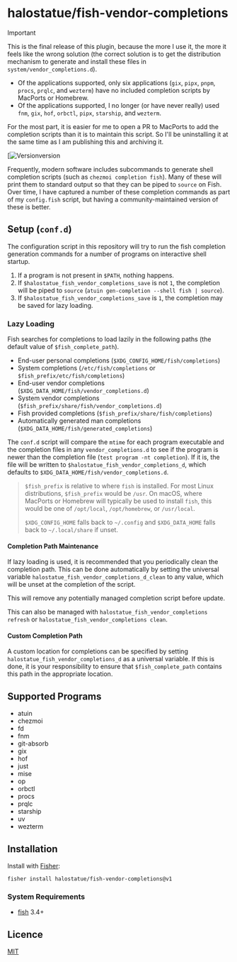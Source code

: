 # halostatue/fish-vendor-completions

> [!IMPORTANT]
>
> This is the final release of this plugin, because the more I use it, the more it feels like the wrong solution (the correct solution is to get the distribution mechanism to generate and install these files in `system/vendor_completions.d`).
>
> - Of the applications supported, only six applications (`gix`, `pipx`, `pnpm`, `procs`, `prqlc`, and `wezterm`) have no included completion scripts by MacPorts or Homebrew.
> - Of the applications supported, I no longer (or have never really) used `fnm`, `gix`, `hof`, `orbctl`, `pipx`, `starship`, and `wezterm`.
>
> For the most part, it is easier for me to open a PR to MacPorts to add the completion scripts than it is to maintain this script. So I'll be uninstalling it at the same time as I am publishing this and archiving it.


[![Version[version]](https://github.com/halostatue/fish-vendor-completions/releases)

Frequently, modern software includes subcommands to generate shell completion
scripts (such as `chezmoi completion fish`). Many of these will print them to
standard output so that they can be piped to `source` on Fish. Over time,
I have captured a number of these completion commands as part of my
`config.fish` script, but having a community-maintained version of these is
better.

## Setup (`conf.d`)

The configuration script in this repository will try to run the fish
completion generation commands for a number of programs on interactive shell
startup.

1. If a program is not present in `$PATH`, nothing happens.
2. If `$halostatue_fish_vendor_completions_save` is not `1`, the completion
   will be piped to `source` (`atuin gen-completion --shell fish | source`).
3. If `$halostatue_fish_vendor_completions_save` is `1`, the completion may
   be saved for lazy loading.

### Lazy Loading

Fish searches for completions to load lazily in the following paths (the
default value of `$fish_complete_path`).

- End-user personal completions (`$XDG_CONFIG_HOME/fish/completions`)
- System completions (`/etc/fish/completions` or
  `$fish_prefix/etc/fish/completions`)
- End-user vendor completions (`$XDG_DATA_HOME/fish/vendor_completions.d`)
- System vendor completions (`$fish_prefix/share/fish/vendor_completions.d`)
- Fish provided completions (`$fish_prefix/share/fish/completions`)
- Automatically generated man completions
  (`$XDG_DATA_HOME/fish/generated_completions`)

The `conf.d` script will compare the `mtime` for each program executable and
the completion files in any `vendor_completions.d` to see if the program is
newer than the completion file (`test program -nt completion`). If it is,
the file will be written to `$halostatue_fish_vendor_completions_d`, which
defaults to `$XDG_DATA_HOME/fish/vendor_completions.d`.

> `$fish_prefix` is relative to where `fish` is installed. For most Linux
> distributions, `$fish_prefix` would be `/usr`. On macOS, where MacPorts or
> Homebrew will typically be used to install `fish`, this would be one of
> `/opt/local`, `/opt/homebrew`, or `/usr/local`.
>
> `$XDG_CONFIG_HOME` falls back to `~/.config` and `$XDG_DATA_HOME` falls back
> to `~/.local/share` if unset.

#### Completion Path Maintenance

If lazy loading is used, it is recommended that you periodically clean the
completion path. This can be done automatically by setting the universal
variable `halostatue_fish_vendor_completions_d_clean` to any value, which will
be unset at the completion of the script.

This will remove any potentially managed completion script before update.

This can also be managed with `halostatue_fish_vendor_completions refresh`
or `halostatue_fish_vendor_completions clean`.

#### Custom Completion Path

A custom location for completions can be specified by setting
`halostatue_fish_vendor_completions_d` as a universal variable. If this is
done, it is your responsibility to ensure that `$fish_complete_path` contains
this path in the appropriate location.

## Supported Programs

- atuin
- chezmoi
- fd
- fnm
- git-absorb
- gix
- hof
- just
- mise
- op
- orbctl
- procs
- prqlc
- starship
- uv
- wezterm

## Installation

Install with [Fisher][fisher]:

```fish
fisher install halostatue/fish-vendor-completions@v1
```

### System Requirements

- [fish][fish] 3.4+

## Licence

[MIT](LICENCE.md)

[fisher]: https://github.com/jorgebucaran/fisher
[fish]: https://github.com/fish-shell/fish-shell
[version]: https://img.shields.io/github/tag/halostatue/fish-vendor-completions.svg?label=Version
